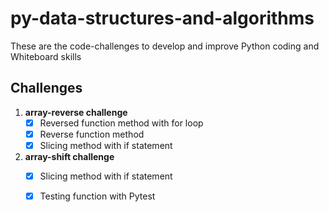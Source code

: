 # py-data-structures-and-algorithms

These are the code-challenges to develop and improve Python coding and Whiteboard skills 

## Challenges

 1. **array-reverse challenge**
     - [x] Reversed function method with for loop
     - [x] Reverse function method
     - [x] Slicing method with if statement
 2. **array-shift challenge**
     - [x] Slicing method with if statement
     - [x] Testing function with Pytest
     
